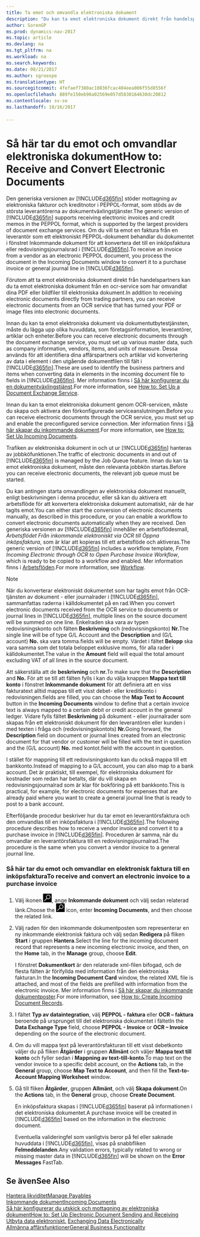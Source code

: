 ```yaml
---
title: Ta emot och omvandla elektroniska dokument
description: "Du kan ta emot elektroniska dokument direkt från handelspartner eller en OCR-tjänst."
author: SorenGP
ms.prod: dynamics-nav-2017
ms.topic: article
ms.devlang: na
ms.tgt_pltfrm: na
ms.workload: na
ms.search.keywords: 
ms.date: 08/21/2017
ms.author: sgroespe
ms.translationtype: HT
ms.sourcegitcommit: 4fefaef7380ac10836fcac404eea006f55d8556f
ms.openlocfilehash: 889fe150eb96a02569e057d5830164630dc20812
ms.contentlocale: sv-se
ms.lasthandoff: 10/16/2017

---
```

# <a name="how-to-receive-and-convert-electronic-documents"></a><span data-ttu-id="fb2a2-103">Så här tar du emot och omvandlar elektroniska dokument</span><span class="sxs-lookup"><span data-stu-id="fb2a2-103">How to: Receive and Convert Electronic Documents</span></span>
<span data-ttu-id="fb2a2-104">Den generiska versionen av [!INCLUDE[d365fin](includes/d365fin_md.md)] stöder mottagning av elektroniska fakturor och kreditnotor i PEPPOL-format, som stöds av de största leverantörerna av dokumentväxlingstjänster.</span><span class="sxs-lookup"><span data-stu-id="fb2a2-104">The generic version of [!INCLUDE[d365fin](includes/d365fin_md.md)] supports receiving electronic invoices and credit memos in the PEPPOL format, which is supported by the largest providers of document exchange services.</span></span> <span data-ttu-id="fb2a2-105">Om du vill ta emot en faktura från en leverantör som ett elektroniskt PEPPOL-dokument behandlar du dokumentet i fönstret Inkommande dokument för att konvertera det till en inköpsfaktura eller redovisningsjournalsrad i [!INCLUDE[d365fin](includes/d365fin_md.md)].</span><span class="sxs-lookup"><span data-stu-id="fb2a2-105">To receive an invoice from a vendor as an electronic PEPPOL document, you process the document in the Incoming Documents window to convert it to a purchase invoice or general journal line in [!INCLUDE[d365fin](includes/d365fin_md.md)].</span></span>

 <span data-ttu-id="fb2a2-106">Förutom att ta emot elektroniska dokument direkt från handelspartners kan du ta emot elektroniska dokument från en ocr-service som har omvandlat dina PDF eller bildfiler till elektroniska dokument.</span><span class="sxs-lookup"><span data-stu-id="fb2a2-106">In addition to receiving electronic documents directly from trading partners, you can receive electronic documents from an OCR service that has turned your PDF or image files into electronic documents.</span></span>  

 <span data-ttu-id="fb2a2-107">Innan du kan ta emot elektroniska dokument via dokumentutbytestjänsten, måste du lägga upp olika huvuddata, som företagsinformation, leverantörer, artiklar och enheter.</span><span class="sxs-lookup"><span data-stu-id="fb2a2-107">Before you can receive electronic documents through the document exchange service, you must set up various master data, such as company information, vendors, items, and units of measure.</span></span> <span data-ttu-id="fb2a2-108">Dessa används för att identifiera dina affärspartners och artiklar vid konvertering av data i element i den utgående dokumentfilen till fält i [!INCLUDE[d365fin](includes/d365fin_md.md)].</span><span class="sxs-lookup"><span data-stu-id="fb2a2-108">These are used to identify the business partners and items when converting data in elements in the incoming document file to fields in [!INCLUDE[d365fin](includes/d365fin_md.md)].</span></span> <span data-ttu-id="fb2a2-109">Mer information finns i [Så här konfigurerar du en dokumentväxlingstjänst](across-how-to-set-up-a-document-exchange-service.md).</span><span class="sxs-lookup"><span data-stu-id="fb2a2-109">For more information, see [How to: Set Up a Document Exchange Service](across-how-to-set-up-a-document-exchange-service.md).</span></span>  

 <span data-ttu-id="fb2a2-110">Innan du kan ta emot elektroniska dokument genom OCR-servicen, måste du skapa och aktivera den förkonfigurerade serviceanslutningen.</span><span class="sxs-lookup"><span data-stu-id="fb2a2-110">Before you can receive electronic documents through the OCR service, you must set up and enable the preconfigured service connection.</span></span> <span data-ttu-id="fb2a2-111">Mer information finns i [Så här skapar du inkommande dokument](across-how-setup-income-documents.md).</span><span class="sxs-lookup"><span data-stu-id="fb2a2-111">For more information, see [How to: Set Up Incoming Documents](across-how-setup-income-documents.md).</span></span>  

 <span data-ttu-id="fb2a2-112">Trafiken av elektroniska dokument in och ut ur [!INCLUDE[d365fin](includes/d365fin_md.md)] hanteras av jobbköfunktionen.</span><span class="sxs-lookup"><span data-stu-id="fb2a2-112">The traffic of electronic documents in and out of [!INCLUDE[d365fin](includes/d365fin_md.md)] is managed by the Job Queue feature.</span></span> <span data-ttu-id="fb2a2-113">Innan du kan ta emot elektroniska dokument, måste den relevanta jobbkön startas.</span><span class="sxs-lookup"><span data-stu-id="fb2a2-113">Before you can receive electronic documents, the relevant job queue must be started.</span></span>  

 <span data-ttu-id="fb2a2-114">Du kan antingen starta omvandlingen av elektroniska dokument manuellt, enligt beskrivningen i denna procedur, eller så kan du aktivera ett arbetsflöde för att konvertera elektroniska dokument automatiskt, när de har tagits emot.</span><span class="sxs-lookup"><span data-stu-id="fb2a2-114">You can either start the conversion of electronic documents manually, as described in this procedure, or you can enable a workflow to convert electronic documents automatically when they are received.</span></span> <span data-ttu-id="fb2a2-115">Den generiska versionen av [!INCLUDE[d365fin](includes/d365fin_md.md)] innehåller en arbetsflödesmall, *Arbetsflödet Från inkommande elektroniskt via OCR till Öppna inköpsfaktura*, som är klar att kopieras till ett arbetsflöde och aktiveras.</span><span class="sxs-lookup"><span data-stu-id="fb2a2-115">The generic version of [!INCLUDE[d365fin](includes/d365fin_md.md)] includes a workflow template, *From Incoming Electronic through OCR to Open Purchase Invoice Workflow*, which is ready to be copied to a workflow and enabled.</span></span> <span data-ttu-id="fb2a2-116">Mer information finns i [Arbetsflöden](across-workflow.md).</span><span class="sxs-lookup"><span data-stu-id="fb2a2-116">For more information, see [Workflow](across-workflow.md).</span></span>  

> [!NOTE]  
>  <span data-ttu-id="fb2a2-117">När du konverterar elektroniskt dokumentet som har tagits emot från OCR-tjänsten av dokument - eller journalrader i [!INCLUDE[d365fin](includes/d365fin_md.md)],  sammanfattas raderna i källdokumentet på en rad.</span><span class="sxs-lookup"><span data-stu-id="fb2a2-117">When you convert electronic documents received from the OCR service to documents or journal lines in [!INCLUDE[d365fin](includes/d365fin_md.md)], multiple lines on the source document will be summed on one line.</span></span> <span data-ttu-id="fb2a2-118">Enkelraden ska vara av typen redovisningskonto och fälten **Beskrivning** och (redovisningskonto) **Nr.**</span><span class="sxs-lookup"><span data-stu-id="fb2a2-118">The single line will be of type G/L Account and the **Description** and (G/L account) **No.**</span></span> <span data-ttu-id="fb2a2-119">ska vara tomma.</span><span class="sxs-lookup"><span data-stu-id="fb2a2-119">fields will be empty.</span></span> <span data-ttu-id="fb2a2-120">Värdet i fältet **Belopp** ska vara samma som det totala beloppet exklusive moms, för alla rader i källdokumentet.</span><span class="sxs-lookup"><span data-stu-id="fb2a2-120">The value in the **Amount** field will equal the total amount excluding VAT of all lines in the source document.</span></span>  
>   
>  <span data-ttu-id="fb2a2-121">Att säkerställa att de **beskrivning** och **nr.**</span><span class="sxs-lookup"><span data-stu-id="fb2a2-121">To make sure that the **Description** and **No.**</span></span> <span data-ttu-id="fb2a2-122">För att se till att fälten fylls i kan du välja knappen **Mappa text till konto** i fönstret **Inkommande dokument** för att definiera att en viss fakturatext alltid mappas till ett visst debet- eller kreditkonto i redovisningen.</span><span class="sxs-lookup"><span data-stu-id="fb2a2-122">fields are filled, you can choose the **Map Text to Account** button in the **Incoming Documents** window to define that a certain invoice text is always mapped to a certain debit or credit account in the general ledger.</span></span> <span data-ttu-id="fb2a2-123">Vidare fylls fältet **Beskrivning** på dokument - eller journalrader som skapas från ett elektroniskt dokument för den leverantören eller kunden i med texten i fråga och (redovisningskontots) **Nr.**</span><span class="sxs-lookup"><span data-stu-id="fb2a2-123">Going forward, the **Description** field on document or journal lines created from an electronic document for that vendor or customer will be filled with the text in question and the (G/L account) **No.**</span></span> <span data-ttu-id="fb2a2-124">med kontot.</span><span class="sxs-lookup"><span data-stu-id="fb2a2-124">field with the account in question.</span></span>  
>   
>  <span data-ttu-id="fb2a2-125">I stället för mappning till ett redovisningskonto kan du också mappa till ett bankkonto.</span><span class="sxs-lookup"><span data-stu-id="fb2a2-125">Instead of mapping to a G/L account, you can also map to a bank account.</span></span> <span data-ttu-id="fb2a2-126">Det är praktiskt, till exempel, för elektroniska dokument för kostnader som redan har betalts, där du vill skapa en redovisningsjournalrad som är klar för bokföring på ett bankkonto.</span><span class="sxs-lookup"><span data-stu-id="fb2a2-126">This is practical, for example, for electronic documents for expenses that are already paid where you want to create a general journal line that is ready to post to a bank account.</span></span>  

 <span data-ttu-id="fb2a2-127">Efterföljande procedur beskriver hur du tar emot en leverantörsfaktura och den omvandlas till en inköpsfaktura i [!INCLUDE[d365fin](includes/d365fin_md.md)].</span><span class="sxs-lookup"><span data-stu-id="fb2a2-127">The following procedure describes how to receive a vendor invoice and convert it to a purchase invoice in [!INCLUDE[d365fin](includes/d365fin_md.md)].</span></span> <span data-ttu-id="fb2a2-128">Proceduren är samma, när du omvandlar en leverantörsfaktura till en redovisningsjournalrad.</span><span class="sxs-lookup"><span data-stu-id="fb2a2-128">The procedure is the same when you convert a vendor invoice to a general journal line.</span></span>  

### <a name="to-receive-and-convert-an-electronic-invoice-to-a-purchase-invoice"></a><span data-ttu-id="fb2a2-129">Så här tar du emot och omvandlar en elektronisk faktura till en inköpsfaktura</span><span class="sxs-lookup"><span data-stu-id="fb2a2-129">To receive and convert an electronic invoice to a purchase invoice</span></span>  

1.  <span data-ttu-id="fb2a2-130">Välj ikonen ![Söka efter sida eller rapport](media/ui-search/search_small.png "ikonen Söka efter sida eller rapport"), ange **Inkommande dokument** och välj sedan relaterad länk.</span><span class="sxs-lookup"><span data-stu-id="fb2a2-130">Choose the ![Search for Page or Report](media/ui-search/search_small.png "Search for Page or Report icon") icon, enter **Incoming Documents**, and then choose the related link.</span></span>  

2.  <span data-ttu-id="fb2a2-131">Välj raden för den inkommande dokumentposten som representerar en ny inkommande elektronisk faktura och välj sedan **Redigera** på fliken **Start** i gruppen **Hantera**.</span><span class="sxs-lookup"><span data-stu-id="fb2a2-131">Select the line for the incoming document record that represents a new incoming electronic invoice, and then, on the **Home** tab, in the **Manage** group, choose **Edit**.</span></span>  

     <span data-ttu-id="fb2a2-132">I fönstret **Dokumentkort** är den relaterade xml-filen bifogad, och de flesta fälten är förifyllda med information från den elektroniska fakturan.</span><span class="sxs-lookup"><span data-stu-id="fb2a2-132">In the **Incoming Document Card** window, the related XML file is attached, and most of the fields are prefilled with information from the electronic invoice.</span></span> <span data-ttu-id="fb2a2-133">Mer information finns i [Så här skapar du inkommande dokumentposter](across-how-create-income-document-records.md).</span><span class="sxs-lookup"><span data-stu-id="fb2a2-133">For more information, see [How to: Create Incoming Document Records](across-how-create-income-document-records.md).</span></span>  

3.  <span data-ttu-id="fb2a2-134">I fältet **Typ av dataintegration**, välj **PEPPOL - faktura** eller **OCR – faktura** beroende på ursprunget till det elektroniska dokumentet i fältet</span><span class="sxs-lookup"><span data-stu-id="fb2a2-134">In the **Data Exchange Type** field, choose **PEPPOL - Invoice** or **OCR – Invoice** depending on the source of the electronic document.</span></span>  

4.  <span data-ttu-id="fb2a2-135">Om du vill mappa text på leverantörsfakturan till ett visst debetkonto väljer du på fliken **Åtgärder** i gruppen **Allmänt** och väljer **Mappa text till konto** och fyller sedan i **Mappning av text-till-konto**.</span><span class="sxs-lookup"><span data-stu-id="fb2a2-135">To map text on the vendor invoice to a specific debit account, on the **Actions** tab, in the **General** group, choose **Map Text to Account**, and then fill the **Text-to-Account Mapping Worksheet** window.</span></span>  

5.  <span data-ttu-id="fb2a2-136">Gå till fliken **Åtgärder**, gruppen **Allmänt**, och välj **Skapa dokument**.</span><span class="sxs-lookup"><span data-stu-id="fb2a2-136">On the **Actions** tab, in the **General** group, choose **Create Document**.</span></span>  

     <span data-ttu-id="fb2a2-137">En inköpsfaktura skapas i [!INCLUDE[d365fin](includes/d365fin_md.md)] baserat på informationen i det elektroniska dokumentet.</span><span class="sxs-lookup"><span data-stu-id="fb2a2-137">A purchase invoice will be created in [!INCLUDE[d365fin](includes/d365fin_md.md)] based on the information in the electronic document.</span></span>  

     <span data-ttu-id="fb2a2-138">Eventuella valideringfel som vanligtvis beror på fel eller saknade huvuddata i [!INCLUDE[d365fin](includes/d365fin_md.md)], visas på snabbfliken **Felmeddelanden**.</span><span class="sxs-lookup"><span data-stu-id="fb2a2-138">Any validation errors, typically related to wrong or missing master data in [!INCLUDE[d365fin](includes/d365fin_md.md)] will be shown on the **Error Messages** FastTab.</span></span>  

## <a name="see-also"></a><span data-ttu-id="fb2a2-139">Se även</span><span class="sxs-lookup"><span data-stu-id="fb2a2-139">See Also</span></span>  
[<span data-ttu-id="fb2a2-140">Hantera likviditet</span><span class="sxs-lookup"><span data-stu-id="fb2a2-140">Manage Payables</span></span>](payables-manage-payables.md)  
[<span data-ttu-id="fb2a2-141">Inkommande dokument</span><span class="sxs-lookup"><span data-stu-id="fb2a2-141">Incoming Documents</span></span>](across-income-documents.md)  
[<span data-ttu-id="fb2a2-142">Så här konfigurerar du utskick och mottagning av elektroniska dokument</span><span class="sxs-lookup"><span data-stu-id="fb2a2-142">How to: Set Up Electronic Document Sending and Receiving</span></span>](across-how-to-set-up-electronic-document-sending-and-receiving.md)  
<span data-ttu-id="fb2a2-143">[Utbyta data elektroniskt.](across-data-exchange.md) </span><span class="sxs-lookup"><span data-stu-id="fb2a2-143">[Exchanging Data Electronically](across-data-exchange.md) </span></span>  
[<span data-ttu-id="fb2a2-144">Allmänna affärsfunktioner</span><span class="sxs-lookup"><span data-stu-id="fb2a2-144">General Business Functionality</span></span>](ui-across-business-areas.md)  

